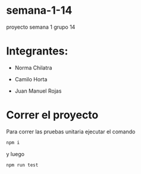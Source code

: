 # semana-1-14
proyecto semana 1 grupo 14

# Integrantes:

- Norma Chilatra

- Camilo Horta

- Juan Manuel Rojas

# Correr el proyecto

Para correr las pruebas unitaria ejecutar el comando

```javascript
npm i
```

y luego

```javascript
npm run test
```